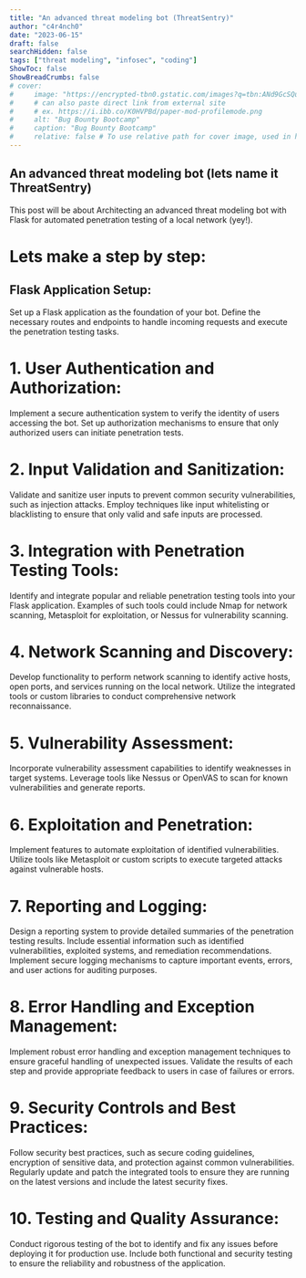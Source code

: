 ```yaml
---
title: "An advanced threat modeling bot (ThreatSentry)"
author: "c4r4nch0"
date: "2023-06-15"
draft: false
searchHidden: false
tags: ["threat modeling", "infosec", "coding"]
ShowToc: false
ShowBreadCrumbs: false
# cover:
#     image: "https://encrypted-tbn0.gstatic.com/images?q=tbn:ANd9GcSQud1wlz3Fl6brRiyQMKkg8XMhI2BE9J7SazqbG4DBOcbkVorYi34k1Y6axGErJj0L9LU&usqp=CAU"
#     # can also paste direct link from external site
#     # ex. https://i.ibb.co/K0HVPBd/paper-mod-profilemode.png
#     alt: "Bug Bounty Bootcamp"
#     caption: "Bug Bounty Bootcamp"
#     relative: false # To use relative path for cover image, used in hugo Page-bundles    
---
```

## An advanced threat modeling bot (lets name it ThreatSentry)

This post will be about Architecting an advanced threat modeling bot with Flask for automated penetration testing of a local network (yey!).

# Lets make a step by step:

## Flask Application Setup:

Set up a Flask application as the foundation of your bot.
Define the necessary routes and endpoints to handle incoming requests and execute the penetration testing tasks.

# 1. User Authentication and Authorization:

Implement a secure authentication system to verify the identity of users accessing the bot.
Set up authorization mechanisms to ensure that only authorized users can initiate penetration tests.

# 2. Input Validation and Sanitization:

Validate and sanitize user inputs to prevent common security vulnerabilities, such as injection attacks.
Employ techniques like input whitelisting or blacklisting to ensure that only valid and safe inputs are processed.

# 3. Integration with Penetration Testing Tools:

Identify and integrate popular and reliable penetration testing tools into your Flask application.
Examples of such tools could include Nmap for network scanning, Metasploit for exploitation, or Nessus for vulnerability scanning.

# 4. Network Scanning and Discovery:

Develop functionality to perform network scanning to identify active hosts, open ports, and services running on the local network.
Utilize the integrated tools or custom libraries to conduct comprehensive network reconnaissance.

# 5. Vulnerability Assessment:

Incorporate vulnerability assessment capabilities to identify weaknesses in target systems.
Leverage tools like Nessus or OpenVAS to scan for known vulnerabilities and generate reports.

# 6. Exploitation and Penetration:

Implement features to automate exploitation of identified vulnerabilities.
Utilize tools like Metasploit or custom scripts to execute targeted attacks against vulnerable hosts.

# 7. Reporting and Logging:

Design a reporting system to provide detailed summaries of the penetration testing results.
Include essential information such as identified vulnerabilities, exploited systems, and remediation recommendations.
Implement secure logging mechanisms to capture important events, errors, and user actions for auditing purposes.

# 8. Error Handling and Exception Management:

Implement robust error handling and exception management techniques to ensure graceful handling of unexpected issues.
Validate the results of each step and provide appropriate feedback to users in case of failures or errors.

# 9. Security Controls and Best Practices:

Follow security best practices, such as secure coding guidelines, encryption of sensitive data, and protection against common vulnerabilities.
Regularly update and patch the integrated tools to ensure they are running on the latest versions and include the latest security fixes.

# 10. Testing and Quality Assurance:

Conduct rigorous testing of the bot to identify and fix any issues before deploying it for production use.
Include both functional and security testing to ensure the reliability and robustness of the application.